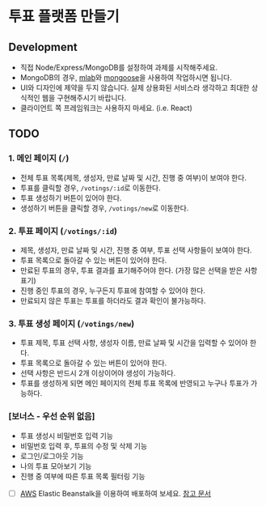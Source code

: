 # 투표 플랫폼 만들기

## Development

- 직접 Node/Express/MongoDB를 설정하여 과제를 시작해주세요.
- MongoDB의 경우, [mlab](https://mlab.com/)와 [mongoose](https://mongoosejs.com/docs/connections.html)을 사용하여 작업하시면 됩니다.
- UI와 디자인에 제약을 두지 않습니다. 실제 상용화된 서비스라 생각하고 최대한 상식적인 웹을 구현해주시기 바랍니다.
- 클라이언트 쪽 프레임워크는 사용하지 마세요. (i.e. React)

## TODO

### 1. 메인 페이지 (`/`)

- 전체 투표 목록(제목, 생성자, 만료 날짜 및 시간, 진행 중 여부)이 보여야 한다.
- 투표를 클릭할 경우, `/votings/:id`로 이동한다.
- 투표 생성하기 버튼이 있어야 한다.
- 생성하기 버튼을 클릭할 경우, `/votings/new`로 이동한다.

### 2. 투표 페이지 (`/votings/:id`)

- 제목, 생성자, 만료 날짜 및 시간, 진행 중 여부, 투표 선택 사항들이 보여야 한다.
- 투표 목록으로 돌아갈 수 있는 버튼이 있어야 한다.
- 만료된 투표의 경우, 투표 결과를 표기해주어야 한다. (가장 많은 선택을 받은 사항 표기)
- 진행 중인 투표의 경우, 누구든지 투표에 참여할 수 있어야 한다.
- 만료되지 않은 투표는 투표를 하더라도 결과 확인이 불가능하다.

### 3. 투표 생성 페이지 (`/votings/new`)

- 투표 제목, 투표 선택 사항, 생성자 이름, 만료 날짜 및 시간을 입력할 수 있어야 한다.
- 투표 목록으로 돌아갈 수 있는 버튼이 있어야 한다.
- 선택 사항은 반드시 2개 이상이어야 생성이 가능하다.
- 투표를 생성하게 되면 메인 페이지의 전체 투표 목록에 반영되고 누구나 투표가 가능하다.

### [보너스 - 우선 순위 없음]

- 투표 생성시 비밀번호 입력 기능
- 비밀번호 입력 후, 투표의 수정 및 삭제 기능
- 로그인/로그아웃 기능
- 나의 투표 모아보기 기능
- 진행 중 여부에 따른 투표 목록 필터링 기능
- [ ] [AWS](https://aws.amazon.com/) Elastic Beanstalk을 이용하여 배포하여 보세요. [참고 문서](https://github.com/vanilla-coding/docs/wiki/Setting-up-AWS-Elastic-Beanstalk)
